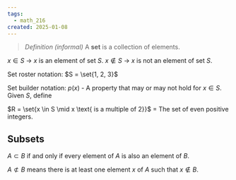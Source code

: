 ```yaml
---
tags:
  - math_216
created: 2025-01-08
---
```


> *Definition (informal)*
> A **set** is a collection of elements.

$x \in S$ -> $x$ is an element of set $S$.
$x \notin S$ -> $x$ is not an element of set $S$.

Set roster notation:
$S = \set{1, 2, 3}$

Set builder notation:
$p(x)$ - A property that may or may not hold for $x \in S$. Given $S$, define 

$R = \set{x \in S \mid x \text{ is a multiple of 2}}$ = The set of even positive integers.

## Subsets

$A \subset B$ if and only if every element of $A$ is also an element of $B$.

$A \not\subset B$ means there is at least one element $x$ of $A$ such that $x \notin B$.